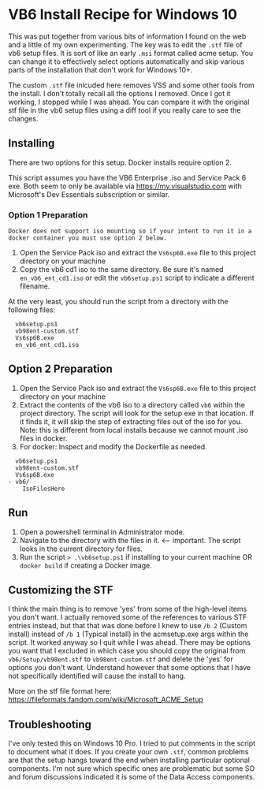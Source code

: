# VB6 Install Recipe for Windows 10

This was put together from various bits of information I found on the web and a little of my own experimenting. The key was to edit the `.stf` file of vb6 setup files. It is sort of like an early `.msi` format called acme setup. You can change it to effectively select options automatically and skip various parts of the installation that don't work for Windows 10+.

The custom `.stf` file inlcuded here removes VSS and some other tools from the install. I don't totally recall all the options I removed. Once I got it working, I stopped while I was ahead. You can compare it with the original stf file in the vb6 setup files using a diff tool if you really care to see the changes.

## Installing

There are two options for this setup. Docker installs require option 2.


This script assumes you have the VB6 Enterprise .iso and Service Pack 6 exe. Both seem to only be available via https://my.visualstudio.com with Microsoft's Dev Essentials subscription or similar.

### Option 1 Preparation

    Docker does not support iso mounting so if your intent to run it in a docker container you must use option 2 below.

1. Open the Service Pack iso and extract the `Vs6sp6B.exe` file to this project directory on your machine
2. Copy the vb6 cd1 iso to the same directory. Be sure it's named `en_vb6_ent_cd1.iso` or edit the `vb6setup.ps1` script to indicate a different filename.

At the very least, you should run the script from a directory with the following files:

```
  vb6setup.ps1
  vb98ent-custom.stf
  Vs6sp6B.exe
  en_vb6_ent_cd1.iso
```

## Option 2 Preparation

1. Open the Service Pack iso and extract the `Vs6sp6B.exe` file to this project directory on your machine
2. Extract the contents of the vb6 iso to a directory called `vb6` within the project directory. The script will look for the setup exe in that location. If it finds it, it will skip the step of extracting files out of the iso for you. Note: this is different from local installs because we cannot mount .iso files in docker.
3. For docker: Inspect and modify the Dockerfile as needed.

```
  vb6setup.ps1
  vb98ent-custom.stf
  Vs6sp6B.exe
- vb6/
    IsoFilesHere
```

## Run

1. Open a powershell terminal in Administrator mode.
2. Navigate to the directory with the files in it. <-- important. The script looks in the current directory for files.
3. Run the script `> .\vb6setup.ps1` if installing to your current machine OR `docker build` if creating a Docker image.

## Customizing the STF

I think the main thing is to remove 'yes' from some of the high-level items you don't want. I actually removed some of the references to various STF entries instead, but that that was done before I knew to use `/b 2` (Custom install) instead of `/b 1` (Typical install) in the acmsetup.exe args within the script. It worked anyway so I quit while I was ahead. There may be options you want that I excluded in which case you should copy the original from `vb6/Setup/vb98ent.stf` to `vb98ent-custom.stf` and delete the 'yes' for options you don't want. Understand however that some options that I have not specifically identified will cause the install to hang.

More on the stf file format here:
https://fileformats.fandom.com/wiki/Microsoft_ACME_Setup

## Troubleshooting

I've only tested this on Windows 10 Pro. I tried to put comments in the script to document what it does. If you create your own `.stf`, common problems are that the setup hangs toward the end when installing particular optional components. I'm not sure which specific ones are problematic but some SO and forum discussions indicated it is some of the Data Access components.
